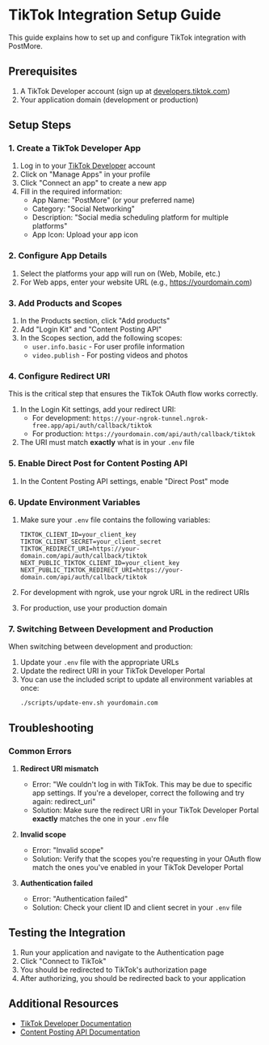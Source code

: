 # TikTok Integration Setup Guide

This guide explains how to set up and configure TikTok integration with PostMore.

## Prerequisites

1. A TikTok Developer account (sign up at [developers.tiktok.com](https://developers.tiktok.com/))
2. Your application domain (development or production)

## Setup Steps

### 1. Create a TikTok Developer App

1. Log in to your [TikTok Developer](https://developers.tiktok.com/) account
2. Click on "Manage Apps" in your profile
3. Click "Connect an app" to create a new app
4. Fill in the required information:
   - App Name: "PostMore" (or your preferred name)
   - Category: "Social Networking"
   - Description: "Social media scheduling platform for multiple platforms"
   - App Icon: Upload your app icon

### 2. Configure App Details

1. Select the platforms your app will run on (Web, Mobile, etc.)
2. For Web apps, enter your website URL (e.g., https://yourdomain.com)

### 3. Add Products and Scopes

1. In the Products section, click "Add products"
2. Add "Login Kit" and "Content Posting API"
3. In the Scopes section, add the following scopes:
   - `user.info.basic` - For user profile information
   - `video.publish` - For posting videos and photos

### 4. Configure Redirect URI

This is the critical step that ensures the TikTok OAuth flow works correctly.

1. In the Login Kit settings, add your redirect URI:
   - For development: `https://your-ngrok-tunnel.ngrok-free.app/api/auth/callback/tiktok`
   - For production: `https://yourdomain.com/api/auth/callback/tiktok`
2. The URI must match **exactly** what is in your `.env` file

### 5. Enable Direct Post for Content Posting API

1. In the Content Posting API settings, enable "Direct Post" mode

### 6. Update Environment Variables

1. Make sure your `.env` file contains the following variables:

   ```
   TIKTOK_CLIENT_ID=your_client_key
   TIKTOK_CLIENT_SECRET=your_client_secret
   TIKTOK_REDIRECT_URI=https://your-domain.com/api/auth/callback/tiktok
   NEXT_PUBLIC_TIKTOK_CLIENT_ID=your_client_key
   NEXT_PUBLIC_TIKTOK_REDIRECT_URI=https://your-domain.com/api/auth/callback/tiktok
   ```

2. For development with ngrok, use your ngrok URL in the redirect URIs
3. For production, use your production domain

### 7. Switching Between Development and Production

When switching between development and production:

1. Update your `.env` file with the appropriate URLs
2. Update the redirect URI in your TikTok Developer Portal
3. You can use the included script to update all environment variables at once:
   ```
   ./scripts/update-env.sh yourdomain.com
   ```

## Troubleshooting

### Common Errors

1. **Redirect URI mismatch**

   - Error: "We couldn't log in with TikTok. This may be due to specific app settings. If you're a developer, correct the following and try again: redirect_uri"
   - Solution: Make sure the redirect URI in your TikTok Developer Portal **exactly** matches the one in your `.env` file

2. **Invalid scope**

   - Error: "Invalid scope"
   - Solution: Verify that the scopes you're requesting in your OAuth flow match the ones you've enabled in your TikTok Developer Portal

3. **Authentication failed**
   - Error: "Authentication failed"
   - Solution: Check your client ID and client secret in your `.env` file

## Testing the Integration

1. Run your application and navigate to the Authentication page
2. Click "Connect to TikTok"
3. You should be redirected to TikTok's authorization page
4. After authorizing, you should be redirected back to your application

## Additional Resources

- [TikTok Developer Documentation](https://developers.tiktok.com/doc/getting-started-create-an-app)
- [Content Posting API Documentation](https://developers.tiktok.com/doc/content-posting-api-get-started)
